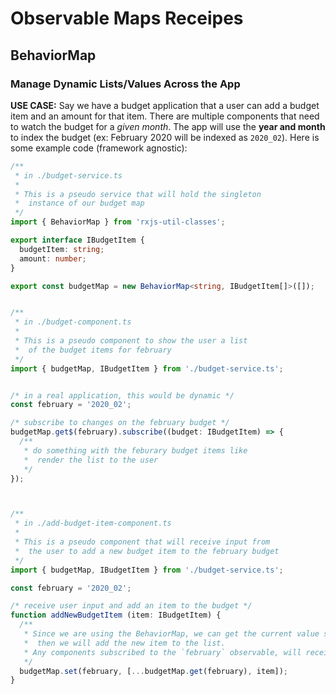# Observable Maps Receipes

## BehaviorMap 

### Manage Dynamic Lists/Values Across the App

**USE CASE:** Say we have a budget application that a user can add a budget item and an amount for that item. 
There are multiple components that need to watch the budget for a _given month_. The app will use the **year and month**
to index the budget (ex: February 2020 will be indexed as `2020_02`). Here is some example code (framework agnostic): 

``` ts
/**
 * in ./budget-service.ts
 * 
 * This is a pseudo service that will hold the singleton
 *  instance of our budget map
 */
import { BehaviorMap } from 'rxjs-util-classes';

export interface IBudgetItem {
  budgetItem: string;
  amount: number;
}

export const budgetMap = new BehaviorMap<string, IBudgetItem[]>([]);


/**
 * in ./budget-component.ts
 * 
 * This is a pseudo component to show the user a list 
 *  of the budget items for february 
 */
import { budgetMap, IBudgetItem } from './budget-service.ts';


/* in a real application, this would be dynamic */
const february = '2020_02';

/* subscribe to changes on the february budget */
budgetMap.get$(february).subscribe((budget: IBudgetItem) => {
  /**
   * do something with the feburary budget items like
   *  render the list to the user 
   */
});



/**
 * in ./add-budget-item-component.ts
 * 
 * This is a pseudo component that will receive input from 
 *  the user to add a new budget item to the february budget
 */
import { budgetMap, IBudgetItem } from './budget-service.ts';

const february = '2020_02';

/* receive user input and add an item to the budget */
function addNewBudgetItem (item: IBudgetItem) {
  /**
   * Since we are using the BehaviorMap, we can get the current value synchronously 
   *  then we will add the new item to the list.
   * Any components subscribed to the `february` observable, will receive the new array
   */
  budgetMap.set(february, [...budgetMap.get(february), item]);
}
```